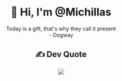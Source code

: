 <h1 align="center"> 👋 Hi, I'm @Michillas</h1>
<p align="center">
    Today is a gift, that's why they call it present<br>
    - Oogway
</p>

<h2 align="center"> ✍️ Dev Quote</h2>
<p align="center">
    <img src="https://quotes-github-readme.vercel.app/api?type=horizontal&theme=dark"/> 
</p>
